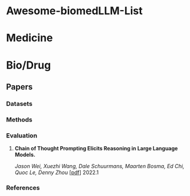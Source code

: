 # Awesome-biomedLLM-List


# Medicine

# Bio/Drug



## Papers

### Datasets

### Methods

### Evaluation


1. **Chain of Thought Prompting Elicits Reasoning in Large Language Models.**

   *Jason Wei, Xuezhi Wang, Dale Schuurmans, Maarten Bosma, Ed Chi, Quoc Le, Denny Zhou* [[pdf](https://arxiv.org/abs/2201.11903)] 2022.1


### References
